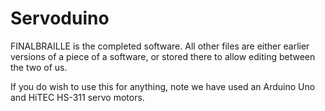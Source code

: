 # Servoduino

FINALBRAILLE is the completed software. 
All other files are either earlier versions of a piece of a software, or stored there to allow editing between the two of us.

If you do wish to use this for anything, note we have used an Arduino Uno and HiTEC HS-311 servo motors.
